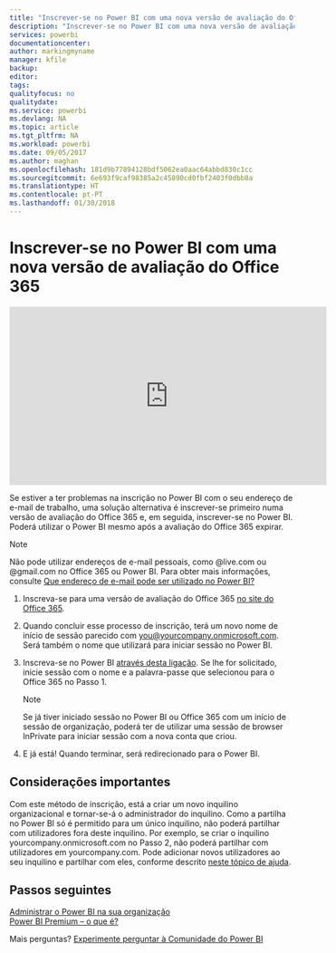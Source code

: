 ```yaml
---
title: "Inscrever-se no Power BI com uma nova versão de avaliação do Office 365"
description: "Inscrever-se no Power BI com uma nova versão de avaliação do Office 365"
services: powerbi
documentationcenter: 
author: markingmyname
manager: kfile
backup: 
editor: 
tags: 
qualityfocus: no
qualitydate: 
ms.service: powerbi
ms.devlang: NA
ms.topic: article
ms.tgt_pltfrm: NA
ms.workload: powerbi
ms.date: 09/05/2017
ms.author: maghan
ms.openlocfilehash: 181d9b77894128bdf5062ea0aac64abbd830c1cc
ms.sourcegitcommit: 6e693f9caf98385a2c45890cd0fbf2403f0dbb8a
ms.translationtype: HT
ms.contentlocale: pt-PT
ms.lasthandoff: 01/30/2018
---
```

# <a name="signing-up-for-power-bi-with-a-new-office-365-trial"></a>Inscrever-se no Power BI com uma nova versão de avaliação do Office 365
<iframe width="560" height="315" src="https://www.youtube.com/embed/gbSuFST-Nx4?showinfo=0" frameborder="0" allowfullscreen></iframe>

Se estiver a ter problemas na inscrição no Power BI com o seu endereço de e-mail de trabalho, uma solução alternativa é inscrever-se primeiro numa versão de avaliação do Office 365 e, em seguida, inscrever-se no Power BI.  Poderá utilizar o Power BI mesmo após a avaliação do Office 365 expirar.

> [!NOTE]
> Não pode utilizar endereços de e-mail pessoais, como @live.com ou @gmail.com no Office 365 ou Power BI. Para obter mais informações, consulte [Que endereço de e-mail pode ser utilizado no Power BI?](service-self-service-signup-for-power-bi.md#what-email-address-can-be-used-with-power-bi)
> 
> 

1. Inscreva-se para uma versão de avaliação do Office 365 [no site do Office 365](https://go.microsoft.com/fwlink/p/?LinkID=403802).
2. Quando concluir esse processo de inscrição, terá um novo nome de início de sessão parecido com you@yourcompany.onmicrosoft.com.  Será também o nome que utilizará para iniciar sessão no Power BI.
3. Inscreva-se no Power BI [através desta ligação](https://portal.office.com/Start/Confirm?Sku=a403ebcc-fae0-4ca2-8c8c-7a907fd6c235&ru=https%3A%2F%2Fapp.powerbi.com%3FredirectedFromSignup%3D1%26noSignUpCheck%3D1).  Se lhe for solicitado, inicie sessão com o nome e a palavra-passe que selecionou para o Office 365 no Passo 1.
   
   > [!NOTE]
   > Se já tiver iniciado sessão no Power BI ou Office 365 com um início de sessão de organização, poderá ter de utilizar uma sessão de browser InPrivate para iniciar sessão com a nova conta que criou.
   > 
   > 
4. E já está!  Quando terminar, será redirecionado para o Power BI.

## <a name="important-considerations"></a>Considerações importantes
Com este método de inscrição, está a criar um novo inquilino organizacional e tornar-se-á o administrador do inquilino.  Como a partilha no Power BI só é permitido para um único inquilino, não poderá partilhar com utilizadores fora deste inquilino.  Por exemplo, se criar o inquilino yourcompany.onmicrosoft.com no Passo 2, não poderá partilhar com utilizadores em yourcompany.com.  Pode adicionar novos utilizadores ao seu inquilino e partilhar com eles, conforme descrito [neste tópico de ajuda](https://support.office.com/en-sg/article/Add-users-individually-to-Office-365---Admin-Help-1970f7d6-03b5-442f-b385-5880b9c256ec?ui=en-US&rs=en-SG&ad=SG).

## <a name="next-steps"></a>Passos seguintes
[Administrar o Power BI na sua organização](service-admin-administering-power-bi-in-your-organization.md)  
[Power BI Premium – o que é?](service-premium.md)  

Mais perguntas? [Experimente perguntar à Comunidade do Power BI](http://community.powerbi.com/)


